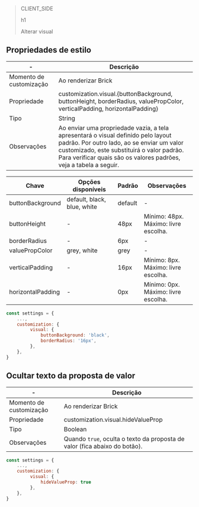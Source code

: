 > CLIENT_SIDE
>
> h1
>
> Alterar visual

## Propriedades de estilo

| - | Descrição |
|--- |--- |
| Momento de customização | Ao renderizar Brick |
| Propriedade | customization.visual.{buttonBackground, buttonHeight, borderRadius, valuePropColor, verticalPadding, horizontalPadding} |
| Tipo | String |
| Observações | Ao enviar uma propriedade vazia, a tela apresentará o visual definido pelo layout padrão. Por outro lado, ao se enviar um valor customizado, este substituirá o valor padrão. Para verificar quais são os valores padrões, veja a tabela a seguir.|

| Chave | Opções disponíveis | Padrão | Observações |
|--- |--- | --- | --- |
| buttonBackground | default, black, blue, white | default | - |
| buttonHeight | - | 48px | Mínimo: 48px. <br> Máximo: livre escolha. |
| borderRadius | - | 6px | - |
| valuePropColor | grey, white | grey | - |
| verticalPadding | - | 16px | Mínimo: 8px. <br> Máximo: livre escolha. |
| horizontalPadding | - | 0px | Mínimo: 0px. <br> Máximo: livre escolha. |

```javascript
const settings = {
    ...,
    customization: {
         visual: {
             buttonBackground: 'black',
             borderRadius: '16px',
         },
    },
}
```

## Ocultar texto da proposta de valor

| - | Descrição |
|--- |--- |
| Momento de customização | Ao renderizar Brick |
| Propriedade | customization.visual.hideValueProp |
| Tipo | Boolean |
| Observações | Quando `true`, oculta o texto da proposta de valor (fica abaixo do botão).|

```javascript
const settings = {
    ...,
    customization: {
         visual: {
             hideValueProp: true
         },
    },
}
```